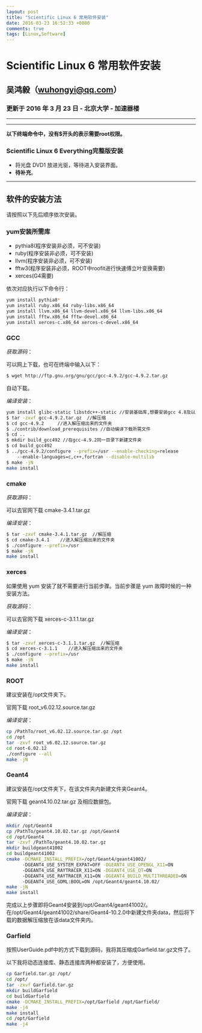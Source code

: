```yaml
---
layout: post
title: "Scientific Linux 6 常用软件安装"
date: 2016-03-23 16:52:33 +0800
comments: true
tags: [Linux,Software]
---
```

<!-- ScientisicLinux6.md --- 
;; 
;; Description: 
;; Author: Hongyi Wu(吴鸿毅)
;; Email: wuhongyi@qq.com 
;; Created: 三 3月 23 16:52:33 2016 (+0800)
;; Last-Updated: 六 7月 16 19:41:22 2016 (+0800)
;;           By: Hongyi Wu(吴鸿毅)
;;     Update #: 18
;; URL: http://wuhongyi.github.io -->


# Scientific Linux 6 常用软件安装

## 吴鸿毅（wuhongyi@qq.com）

### 更新于 2016 年 3 月 23 日 - 北京大学 - 加速器楼

***

-------

**以下终端命令中，没有$开头的表示需要root权限。**

###  Scientific Linux 6 Everything完整版安装

- 将光盘 DVD1 放进光驱，等待进入安装界面。
- **待补充**。
<!--more-->

----

## 软件的安装方法

请按照以下先后顺序依次安装。

### yum安装所需库

- pythia8(程序安装非必须，可不安装)
- ruby(程序安装非必须，可不安装)
- llvm(程序安装非必须，可不安装)
- fftw3(程序安装非必须，ROOT中roofit进行快速傅立叶变换需要)
- xerces(G4需要)

依次对应执行以下命令行：

```bash
yum install pythia8*
yum install ruby.x86_64 ruby-libs.x86_64
yum install llvm.x86_64 llvm-devel.x86_64 llvm-libs.x86_64
yum install fftw.x86_64 fftw-devel.x86_64
yum install xerces-c.x86_64 xerces-c-devel.x86_64
```

### GCC

*获取源码*：

可以网上下载，也可在终端中输入以下：

```bash
$ wget http://ftp.gnu.org/gnu/gcc/gcc-4.9.2/gcc-4.9.2.tar.gz
```

自动下载。

*编译安装*：

```bash
yum install glibc-static libstdc++-static //安装基础库,想要安装gcc 4.8及以上版本，你需要先安装C标准库和头文件，以及旧版本的c++编译器。
$ tar -zxvf gcc-4.9.2.tar.gz  //解压缩
$ cd gcc-4.9.2     //进入解压缩出来的文件夹
$ ./contrib/download_prerequisites //自动编译下载所需文件
$ cd ..
$ mkdir build_gcc492 //在gcc-4.9.2同一目录下新建文件夹
$ cd build_gcc492
$ ../gcc-4.9.2/configure --prefix=/usr --enable-checking=release
	--enable-languages=c,c++,fortran --disable-multilib
$ make -jN
make install
```

### cmake

*获取源码*：

可以去官网下载 cmake-3.4.1.tar.gz


*编译安装*：

```bash
$ tar -zxvf cmake-3.4.1.tar.gz  //解压缩
$ cd cmake-3.4.1    //进入解压缩出来的文件夹
$ ./configure --prefix=/usr
$ make -jN
make install
```


### xerces

如果使用 yum 安装了就不需要进行当前步骤。当前步骤是 yum 故障时候的一种安装方法。

*获取源码*：

可以去官网下载 xerces-c-3.1.1.tar.gz


*编译安装*：

```bash
$ tar -zxvf xerces-c-3.1.1.tar.gz  //解压缩
$ cd xerces-c-3.1.1    //进入解压缩出来的文件夹
$ ./configure --prefix=/usr
$ make -jN
make install
```

### ROOT

建议安装在/opt文件夹下。

官网下载 root_v6.02.12.source.tar.gz


*编译安装*：

```bash
cp /PathTo/root_v6.02.12.source.tar.gz /opt
cd /opt
tar -zxvf root_v6.02.12.source.tar.gz
cd root-6.02.12
./configure --all
make -jN
```


### Geant4

建议安装在/opt文件夹下，在该文件夹内新建文件夹Geant4。

官网下载  geant4.10.02.tar.gz 及相应数据包。

*编译安装*：

```bash
mkdir /opt/Geant4
cp /PathTo/geant4.10.02.tar.gz /opt/Geant4
cd /opt/Geant4
tar -zxvf /PathTo/geant4.10.02.tar.gz
mkdir buildgeant41002
cd buildgeant41002
cmake -DCMAKE_INSTALL_PREFIX=/opt/Geant4/geant41002/
      -DGEANT4_USE_SYSTEM_EXPAT=OFF -DGEANT4_USE_OPENGL_X11=ON
	  -DGEANT4_USE_RAYTRACER_X11=ON -DGEANT4_USE_QT=ON
	  -DGEANT4_USE_RAYTRACER_X11=ON -DGEANT4_BUILD_MULTITHREADED=ON
	  -DGEANT4_USE_GDML:BOOL=ON /opt/Geant4/geant4.10.02/
make -jN
make install
```

完成以上步骤即将Geant4安装到/opt/Geant4/geant41002/。在/opt/Geant4/geant41002/share/Geant4-10.2.0中新建文件夹data，然后将下载的数据解压缩放在该data文件夹内。


### Garfield

按照UserGuide.pdf中的方式下载到源码，我将其压缩成Garfield.tar.gz文件了。

以下我将动态连接库、静态连接库两种都安装了，方便使用。

```bash
cp Garfield.tar.gz /opt/
cd /opt/
tar -zxvf Garfield.tar.gz
mkdir buildGarfield
cd buildGarfield
cmake -DCMAKE_INSTALL_PREFIX=/opt/Garfield /opt/Garfield/
make -j4
make install
cd /opt/Garfield
make -j4
```

<!-- ScientisicLinux6.md ends here -->
